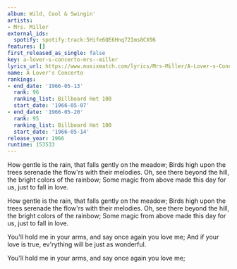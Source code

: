 ```yaml
---
album: Wild, Cool & Swingin'
artists:
- Mrs. Miller
external_ids:
  spotify: spotify:track:5Hife6QE6Hnq72Ims8CX96
features: []
first_released_as_single: false
key: a-lover-s-concerto-mrs--miller
lyrics_url: https://www.musixmatch.com/lyrics/Mrs-Miller/A-Lover-s-Concerto
name: A Lover's Concerto
rankings:
- end_date: '1966-05-13'
  rank: 96
  ranking_list: Billboard Hot 100
  start_date: '1966-05-07'
- end_date: '1966-05-20'
  rank: 95
  ranking_list: Billboard Hot 100
  start_date: '1966-05-14'
release_year: 1966
runtime: 153533
---
```

How gentle is the rain, that falls gently on the meadow;
Birds high upon the trees serenade the flow'rs with their melodies.
Oh, see there beyond the hill, the bright colors of the rainbow;
Some magic from above made this day for us, just to fall in love.

How gentle is the rain, that falls gently on the meadow;
Birds high upon the trees serenade the flow'rs with their melodies.
Oh, see there beyond the hill, the bright colors of the rainbow;
Some magic from above made this day for us, just to fall in love.

You'll hold me in your arms, and say once again you love me;
And if your love is true, ev'rything will be just as wonderful.

You'll hold me in your arms, and say once again you love me;
